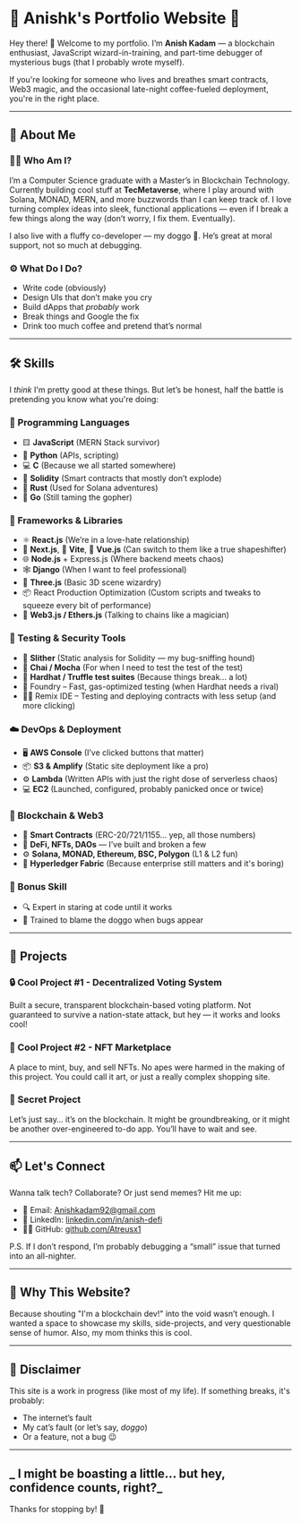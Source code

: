 # 🌟 Anishk's Portfolio Website 🌟

Hey there! 👋 Welcome to my portfolio. I’m **Anish Kadam** — a blockchain enthusiast, JavaScript wizard-in-training, and part-time debugger of mysterious bugs (that I probably wrote myself).

If you're looking for someone who lives and breathes smart contracts, Web3 magic, and the occasional late-night coffee-fueled deployment, you're in the right place.

---

## 🚀 About Me

### 👨‍💻 Who Am I?

I’m a Computer Science graduate with a Master’s in Blockchain Technology. Currently building cool stuff at **TecMetaverse**, where I play around with Solana, MONAD, MERN, and more buzzwords than I can keep track of. I love turning complex ideas into sleek, functional applications — even if I break a few things along the way (don’t worry, I fix them. Eventually).

I also live with a fluffy co-developer — my doggo 🐶. He’s great at moral support, not so much at debugging.

### ⚙️ What Do I Do?

- Write code (obviously)
- Design UIs that don’t make you cry
- Build dApps that *probably* work
- Break things and Google the fix
- Drink too much coffee and pretend that’s normal

---

## 🛠️ Skills

I *think* I'm pretty good at these things. But let’s be honest, half the battle is pretending you know what you're doing:

### 🧠 Programming Languages

- 🟨 **JavaScript** (MERN Stack survivor)
- 🐍 **Python** (APIs, scripting)
- 💻 **C** (Because we all started somewhere)
- 🧾 **Solidity** (Smart contracts that mostly don’t explode)
- 🦀 **Rust** (Used for Solana adventures)
- 🐹 **Go** (Still taming the gopher)

### 🧰 Frameworks & Libraries

- ⚛️ **React.js** (We’re in a love-hate relationship)
- 🧭 **Next.js**, 🧪 **Vite**, 🍃 **Vue.js** (Can switch to them like a true shapeshifter)
- 🌐 **Node.js** + Express.js (Where backend meets chaos)
- 🕸️ **Django** (When I want to feel professional)
- 🧠 **Three.js** (Basic 3D scene wizardry)
- 📦 React Production Optimization (Custom scripts and tweaks to squeeze every bit of performance)
- 🔌 **Web3.js / Ethers.js** (Talking to chains like a magician)

### 🧪 Testing & Security Tools

- 🐍 **Slither** (Static analysis for Solidity — my bug-sniffing hound)
- 🔧 **Chai / Mocha** (For when I need to test the test of the test)
- 🧠 **Hardhat / Truffle test suites** (Because things break… a lot)
- 🧪 Foundry – Fast, gas-optimized testing (when Hardhat needs a rival)
- 🧑‍🔬 Remix IDE – Testing and deploying contracts with less setup (and more clicking)

### ☁️ DevOps & Deployment

- 🖥️ **AWS Console** (I’ve clicked buttons that matter)
- 📦 **S3 & Amplify** (Static site deployment like a pro)
- ⚙️ **Lambda** (Written APIs with just the right dose of serverless chaos)
- 💻 **EC2** (Launched, configured, probably panicked once or twice)

### 🔗 Blockchain & Web3

- 🔐 **Smart Contracts** (ERC-20/721/1155... yep, all those numbers)
- 💸 **DeFi, NFTs, DAOs** — I’ve built and broken a few
- ⚙️ **Solana, MONAD, Ethereum, BSC, Polygon** (L1 & L2 fun)
- 🧱 **Hyperledger Fabric** (Because enterprise still matters and it's boring)

### 🧠 Bonus Skill

- 🔍 Expert in staring at code until it works
- 🐶 Trained to blame the doggo when bugs appear

---

## 📱 Projects

### 🔒 Cool Project #1 - Decentralized Voting System
Built a secure, transparent blockchain-based voting platform. Not guaranteed to survive a nation-state attack, but hey — it works and looks cool!

### 🎨 Cool Project #2 - NFT Marketplace
A place to mint, buy, and sell NFTs. No apes were harmed in the making of this project. You could call it art, or just a really complex shopping site.

### 🧪 Secret Project
Let’s just say… it’s on the blockchain. It might be groundbreaking, or it might be another over-engineered to-do app. You’ll have to wait and see.

---

## 📫 Let's Connect

Wanna talk tech? Collaborate? Or just send memes? Hit me up:

- 📧 Email: [Anishkadam92@gmail.com](mailto:Anishkadam92@gmail.com)
- 💼 LinkedIn: [linkedin.com/in/anish-defi](https://www.linkedin.com/in/anish-defi/)
- 🧑‍💻 GitHub: [github.com/Atreusx1](https://github.com/Atreusx1)

P.S. If I don’t respond, I’m probably debugging a “small” issue that turned into an all-nighter.

---

## 🎉 Why This Website?

Because shouting "I'm a blockchain dev!" into the void wasn’t enough. I wanted a space to showcase my skills, side-projects, and very questionable sense of humor. Also, my mom thinks this is cool.

---

## 📝 Disclaimer

This site is a work in progress (like most of my life). If something breaks, it's probably:
- The internet’s fault
- My cat’s fault (or let’s say, *doggo*)
- Or a feature, not a bug 😉

---
## _ I might be boasting a little... but hey, confidence counts, right?_

Thanks for stopping by! 🙌
